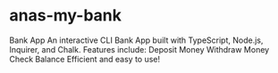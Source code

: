 # anas-my-bank
Bank App An interactive CLI Bank App built with TypeScript, Node.js, Inquirer, and Chalk. Features include:  Deposit Money Withdraw Money Check Balance Efficient and easy to use!
